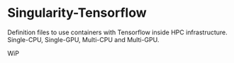 # Singularity-Tensorflow
Definition files to use containers with Tensorflow inside HPC infrastructure. Single-CPU, Single-GPU, Multi-CPU and Multi-GPU.



WiP
